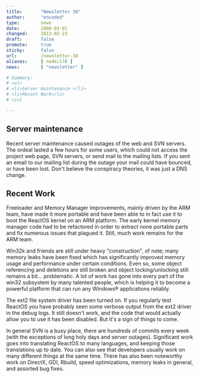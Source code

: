 ```yaml
---
title:       "Newsletter 38"
author:      "encoded"
type:        news
date:        2008-03-01
changed:     2013-02-23
draft:       false
promote:     true
sticky:      false
url:         /newsletter-38
aliases:     [ node/178 ]
news:        [ "newsletter" ]

# Summary:
# <ul>
# <li>Server maintenance </li>
# <li>Recent Work</li>
# </ul

---
```

<h2>Server maintenance </h2>
<p>
Recent server maintenance caused outages of the web and SVN servers. The ordeal lasted a few hours for some users, which could not access the project web page, SVN servers, or send mail to the mailing lists. If you sent an email to our mailing list during the outage your mail could have bounced, or have been lost. Don&#39;t believe the conspiracy theories, it was just a DNS change.
</p>
<h2>Recent Work</h2>
<p>
Freeloader and Memory Manager improvements, mainly driven by the ARM team, have made it more portable and have been able to in fact use it to boot the ReactOS kernel on an ARM platform. The early kernel memory manager code had to be refactored in order to extract none portable parts and fix numerous issues that plagued it. Still, much work remains for the ARM team.
</p>
<p>
Win32k and friends are still under heavy &quot;construction&quot;, of note; many memory leaks have been fixed which has significantly improved memory usage and performance under certain conditions. Even so, some object referencing and deletions are still broken and object locking/unlocking still remains a bit... problematic. A lot of work has gone into every part of the win32 subsystem by many talented people, which is helping it to become a powerful platform that can run any Windows&reg; applications reliably.
</p>
<p>
The ext2 file system driver has been turned on. If you regularly test ReactOS you have probably seen some verbose output from the ext2 driver in the debug logs. It still doesn&#39;t work, and the code that would actually allow you to use it has been disabled. But it&#39;s a sign of things to come.
</p>
<p>
In general SVN is a busy place, there are hundreds of commits every week (with the exceptions of long holy days and server outages). Significant work goes into translating ReactOS to many languages, and keeping those translations up to date.  You can also see that developers usually work on many different things at the same time. There has also been noteworthy work on DirectX, GDI, Rbuild, speed optimizations, memory leaks in general, and assorted bug fixes.<br />
</p>

